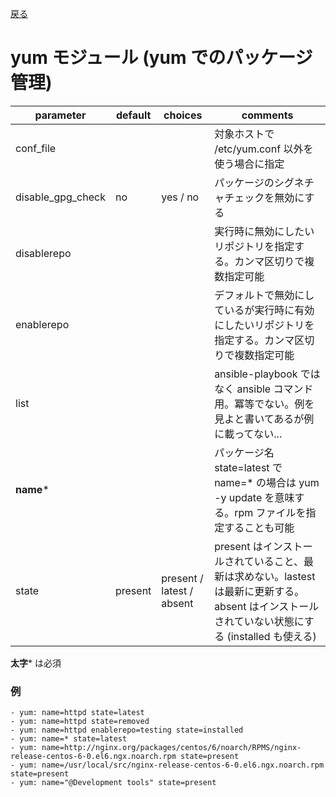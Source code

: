 [戻る](ansible-note)

# yum モジュール (yum でのパッケージ管理)

parameter | default | choices | comments
----------|---------|---------|----------
conf_file | | | 対象ホストで /etc/yum.conf 以外を使う場合に指定
disable_gpg_check | no | yes / no | パッケージのシグネチャチェックを無効にする
disablerepo | | | 実行時に無効にしたいリポジトリを指定する。カンマ区切りで複数指定可能
enablerepo | | | デフォルトで無効にしているが実行時に有効にしたいリポジトリを指定する。カンマ区切りで複数指定可能
list | | | ansible-playbook ではなく ansible コマンド用。冪等でない。例を見よと書いてあるが例に載ってない...
**name*** | | | パッケージ名 state=latest で name=* の場合は yum -y update を意味する。rpm ファイルを指定することも可能
state | present | present / latest / absent | present はインストールされていること、最新は求めない。lastest は最新に更新する。absent はインストールされていない状態にする (installed も使える)

**太字*** は必須

### 例

```
- yum: name=httpd state=latest
- yum: name=httpd state=removed
- yum: name=httpd enablerepo=testing state=installed
- yum: name=* state=latest
- yum: name=http://nginx.org/packages/centos/6/noarch/RPMS/nginx-release-centos-6-0.el6.ngx.noarch.rpm state=present
- yum: name=/usr/local/src/nginx-release-centos-6-0.el6.ngx.noarch.rpm state=present
- yum: name="@Development tools" state=present
```



